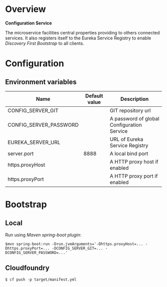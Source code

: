 # Overview

**Configuration Service**

The microservice facilities central properties providing to others connected services.
It also registers itself to the Eureka Service Registry to enable *Discovery First Bootstrap* to all clients.   

# Configuration

## Environment variables

| Name | Default value | Description | 
| --- | --- | --- |
| CONFIG_SERVER_GIT | | GIT repository url |
| CONFIG_SERVER_PASSWORD | | A password of global Configuration Service | 
| EUREKA_SERVER_URL | | URL of Eureka Service Registry |
| server.port | 8888 |  A local bind port |
| https.proxyHost | | A HTTP proxy host if enabled |
| https.proxyPort | | A HTTP proxy port if enabled |

# Bootstrap

## Local

Run using *Maven spring-boot plugin*:

`$mvn spring-boot:run -Drun.jvmArguments='-Dhttps.proxyHost=... -Dhttps.proxyPort=... -DCONFIG_SERVER_GIT=... -DCONFIG_SERVER_PASSWORD=...'`

## Cloudfoundry

`$ cf push -p target/manifest.yml`